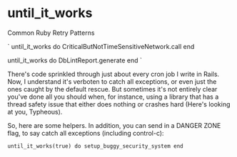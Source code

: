 until_it_works
==============

Common Ruby Retry Patterns

`
until_it_works do
  CriticalButNotTimeSensitiveNetwork.call
end

until_it_works do
  DbLintReport.generate
end
`

There's code sprinkled through just about every cron job I write in Rails. Now, I understand it's verboten to catch all exceptions, or even just the ones caught by the default rescue. But sometimes it's not entirely clear you've done all you should when, for instance, using a library that has a thread safety issue that either does nothing or crashes hard (Here's looking at you, Typheous). 

So, here are some helpers. In addition, you can send in a DANGER ZONE flag, to say catch all exceptions (including control-c):

`
until_it_works(true) do
  setup_buggy_security_system
end
`
